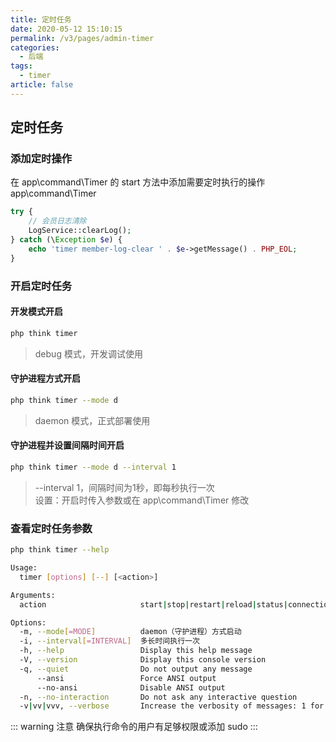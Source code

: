 ```yaml
---
title: 定时任务
date: 2020-05-12 15:10:15
permalink: /v3/pages/admin-timer
categories: 
  - 后端
tags: 
  - timer
article: false
---
```


## 定时任务

### 添加定时操作
在 app\command\Timer 的 start 方法中添加需要定时执行的操作  
app\command\Timer
```php
try {
    // 会员日志清除
    LogService::clearLog();
} catch (\Exception $e) {
    echo 'timer member-log-clear ' . $e->getMessage() . PHP_EOL;
}
```

### 开启定时任务
#### 开发模式开启
```bash
php think timer
```
> debug 模式，开发调试使用

#### 守护进程方式开启
```bash
php think timer --mode d
```
> daemon 模式，正式部署使用

#### 守护进程并设置间隔时间开启
```bash
php think timer --mode d --interval 1
```
> --interval 1，间隔时间为1秒，即每秒执行一次  
> 设置：开启时传入参数或在 app\command\Timer 修改

### 查看定时任务参数
```bash
php think timer --help
```

```bash
Usage:
  timer [options] [--] [<action>]

Arguments:
  action                     start|stop|restart|reload|status|connections [default: "start"]

Options:
  -m, --mode[=MODE]          daemon（守护进程）方式启动
  -i, --interval[=INTERVAL]  多长时间执行一次
  -h, --help                 Display this help message
  -V, --version              Display this console version
  -q, --quiet                Do not output any message
      --ansi                 Force ANSI output
      --no-ansi              Disable ANSI output
  -n, --no-interaction       Do not ask any interactive question
  -v|vv|vvv, --verbose       Increase the verbosity of messages: 1 for normal output, 2 for more verbose output and 3 for debug
```

::: warning 注意
确保执行命令的用户有足够权限或添加 sudo
:::
